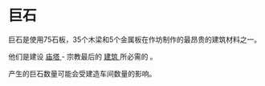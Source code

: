 # 巨石
<p>
    巨石是使用75石板，35个木梁和5个金属板在作坊制作的最昂贵的建筑材料之一。
</p>
<p>他们是建设
  <a href="#Buildings#Ziggurat">
      庙塔
  </a>- 宗教最后的
  <a href="#Buildings">
      建筑
  </a>所必需的
    。
</p>
<p>
    产生的巨石数量可能会受建造车间数量的影响。
</p>